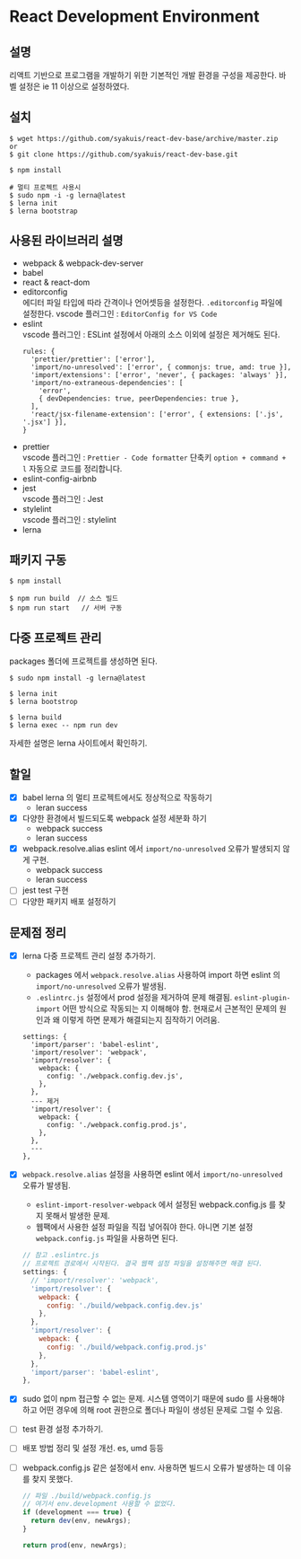 # React Development Environment

## 설명

리액트 기반으로 프로그램을 개발하기 위한 기본적인 개발 환경을 구성을 제공한다. 바벨 설정은 ie 11 이상으로 설정하였다.

## 설치

```
$ wget https://github.com/syakuis/react-dev-base/archive/master.zip
or
$ git clone https://github.com/syakuis/react-dev-base.git

$ npm install

# 멀티 프로젝트 사용시
$ sudo npm -i -g lerna@latest
$ lerna init
$ lerna bootstrap
```

## 사용된 라이브러리 설명
- webpack & webpack-dev-server
- babel
- react & react-dom
- editorconfig  
  에디터 파일 타입에 따라 간격이나 언어셋등을 설정한다.  `.editorconfig` 파일에 설정한다.
  vscode 플러그인 : `EditorConfig for VS Code`
- eslint  
  vscode 플러그인 : ESLint
  설정에서 아래의 소스 이외에 설정은 제거해도 된다.
  ```
  rules: {
    'prettier/prettier': ['error'],
    'import/no-unresolved': ['error', { commonjs: true, amd: true }],
    'import/extensions': ['error', 'never', { packages: 'always' }],
    'import/no-extraneous-dependencies': [
      'error',
      { devDependencies: true, peerDependencies: true },
    ],
    'react/jsx-filename-extension': ['error', { extensions: ['.js', '.jsx'] }],
  }
  ```
- prettier  
  vscode 플러그인 : `Prettier - Code formatter` 단축키 `option + command + l` 자동으로 코드를 정리합니다.
- eslint-config-airbnb
- jest  
  vscode 플러그인 : Jest
- stylelint  
  vscode 플러그인 : stylelint
- lerna

## 패키지 구동

```
$ npm install

$ npm run build  // 소스 빌드
$ npm run start   // 서버 구동
```

## 다중 프로젝트 관리

packages 폴더에 프로젝트를 생성하면 된다.

```
$ sudo npm install -g lerna@latest

$ lerna init
$ lerna bootstrop

$ lerna build
$ lerna exec -- npm run dev
```
자세한 설명은 lerna 사이트에서 확인하기.

## 할일
- [x] babel lerna 의 멀티 프로젝트에서도 정상적으로 작동하기
  - leran success
- [x] 다양한 환경에서 빌드되도록 webpack 설정 세분화 하기
  - webpack success
  - leran success
- [x] webpack.resolve.alias eslint 에서 `import/no-unresolved` 오류가 발생되지 않게 구현.
  - webpack success
  - leran success
- [ ] jest test 구현
- [ ] 다양한 패키지 배포 설정하기

## 문제점 정리

- [x] lerna 다중 프로젝트 관리 설정 추가하기.
  - packages 에서 `webpack.resolve.alias` 사용하여 import 하면 eslint 의 `import/no-unresolved` 오류가 발생됨.
  - `.eslintrc.js` 설정에서 prod 설정을 제거하여 문제 해결됨. `eslint-plugin-import` 어떤 방식으로 작동되는 지 이해해야 함. 현재로서 근본적인 문제의 원인과 왜 이렇게 하면 문제가 해결되는지 짐작하기 어려움.
  ```
  settings: {
    'import/parser': 'babel-eslint',
    'import/resolver': 'webpack',
    'import/resolver': {
      webpack: { 
        config: './webpack.config.dev.js',
      },
    },
    --- 제거
    'import/resolver': {
      webpack: { 
        config: './webpack.config.prod.js',
      },
    },
    ---
  },
  ```
- [x] `webpack.resolve.alias` 설정을 사용하면 eslint 에서 `import/no-unresolved` 오류가 발생됨.
  - `eslint-import-resolver-webpack` 에서 설정된 webpack.config.js 를 찾지 못해서 발생한 문제.
  - 웹팩에서 사용한 설정 파일을 직접 넣어줘야 한다. 아니면 기본 설정 `webpack.config.js` 파일을 사용하면 된다.
  ```js
  // 참고 .eslintrc.js
  // 프로젝트 경로에서 시작된다. 결국 웹팩 설정 파일을 설정해주면 해결 된다.
  settings: {
    // 'import/resolver': 'webpack',
    'import/resolver': {
      webpack: { 
        config: './build/webpack.config.dev.js'
      },
    },
    'import/resolver': {
      webpack: { 
        config: './build/webpack.config.prod.js'
      },
    },
    'import/parser': 'babel-eslint',
  },

  ```
- [x] sudo 없이 npm 접근할 수 없는 문제. 시스템 영역이기 때문에 sudo 를 사용해야 하고 어떤 경우에 의해 root 권한으로 폴더나 파일이 생성된 문제로 그럴 수 있음.
- [ ] test 환경 설정 추가하기.
- [ ] 배포 방법 정리 및 설정 개선. es, umd 등등 
- [ ] webpack.config.js 같은 설정에서 env. 사용하면 빌드시 오류가 발생하는 데 이유를 찾지 못했다.
  ```js
  // 파일 ./build/webpack.config.js
  // 여기서 env.development 사용할 수 없었다.
  if (development === true) {
    return dev(env, newArgs);
  }

  return prod(env, newArgs);
  ```

